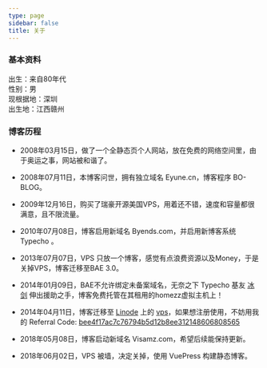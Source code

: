 ```yaml
---
type: page
sidebar: false
title: 关于
---
```


### 基本资料
出生：来自80年代  
性别：男  
现根据地：深圳  
出生地：江西赣州 

### 博客历程
- 2008年03月15日，做了一个全静态页个人网站，放在免费的网络空间里，由于奥运之事，网站被和谐了。
- 2008年07月11日，本博客问世，拥有独立域名 Eyune.cn，博客程序 BO-BLOG。
- 2009年12月16日，购买了瑞豪开源美国VPS，用着还不错，速度和容量都很满意，且不限流量。  
- 2010年07月08日，博客启用新域名 Byends.com，并启用新博客系统 Typecho 。  
- 2013年07月07日，VPS 只放一个博客，感觉有点浪费资源以及Money，于是关掉VPS，博客迁移至BAE 3.0。  
- 2014‎年0‎1‎月‎09‎日，BAE不允许绑定未备案域名，无奈之下 Typecho 基友 [冰剑][1] 伸出援助之手，博客免费托管在其租用的homezz虚拟主机上！  
- 2014年04月11日，博客迁移至 [Linode][2] 上的 [vps][3]，如果想注册使用，不妨用我的 Referral Code: [bee4f17ac7c76794b5d12b8ee312148606808565][2]  
- 2018年05月08日，博客启动新域名 Visamz.com，希望后续能保持更新。  
- 2018年06月02日，VPS 被墙，决定关掉，使用 VuePress 构建静态博客。  

  [1]: http://www.binjoo.net
  [2]: http://dwz.cn/MEk9R
  [3]: http://t.cn/R2MFSNF